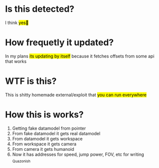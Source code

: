 # Is this detected?
I think <mark>yes🙁</mark>
# How frequetly it updated?
In my plans <mark>its updating by itself</mark> because it fetches offsets from some api that works
# WTF is this?
This is shitty homemade external/exploit that <mark>you can run everywhere</mark>
# How this is works?
1. Getting fake datamodel from pointer
2. From fake datamodel it gets real datamodel
3. From datamodel it gets workspace
4. From workspace it gets camera
5. From camera it gets humanoid
6. Now it has addresses for speed, jump power, FOV, etc for writing
<sub>Quazonish</sub>